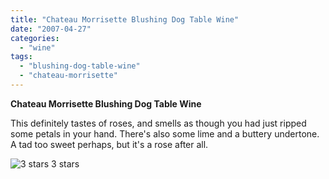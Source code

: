 ```yaml
---
title: "Chateau Morrisette Blushing Dog Table Wine"
date: "2007-04-27"
categories:
  - "wine"
tags:
  - "blushing-dog-table-wine"
  - "chateau-morrisette"
---
```


**Chateau Morrisette Blushing Dog Table Wine**

This definitely tastes of roses, and smells as though you had just ripped some petals in your hand. There's also some lime and a buttery undertone. A tad too sweet perhaps, but it's a rose after all.




<div class="caption">

![3 stars](http://www.rebeccagomezfarrell.com/wp-content/uploads/2009/02/rating_avocado1.gif "rating_avocado1") 3 stars</div>

